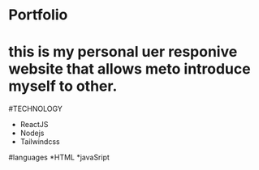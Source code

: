 # Portfolio
# this is my personal uer responive website that allows meto  introduce myself to other. 

#TECHNOLOGY
* ReactJS
* Nodejs
* Tailwindcss 

#languages
*HTML
*javaSript
